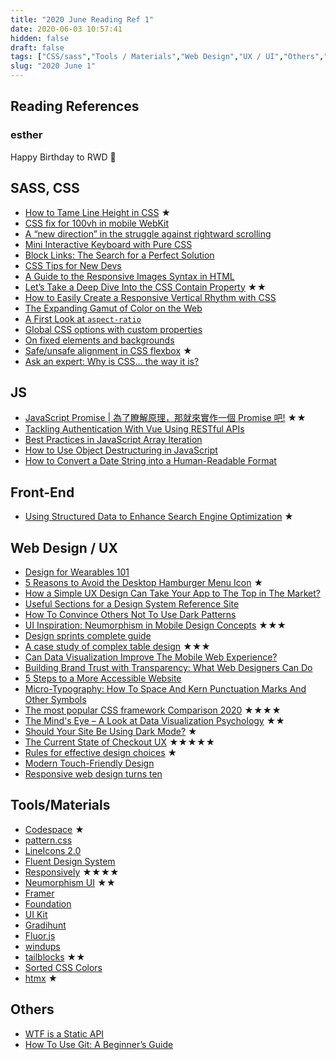 ```yaml
---
title: "2020 June Reading Ref 1"
date: 2020-06-03 10:57:41
hidden: false
draft: false
tags: ["CSS/sass","Tools / Materials","Web Design","UX / UI","Others","App"]
slug: "2020 June 1"
---
```

## Reading References
### esther
Happy Birthday to RWD 🥳

<!--more-->

## SASS, CSS
 - [How to Tame Line Height in CSS](https://css-tricks.com/how-to-tame-line-height-in-css/) ★
 - [CSS fix for 100vh in mobile WebKit](https://allthingssmitty.com/2020/05/11/css-fix-for-100vh-in-mobile-webkit/)
 - [A “new direction” in the struggle against rightward scrolling](https://cloudfour.com/thinks/a-new-direction-in-the-struggle-against-rightward-scrolling/)
 - [Mini Interactive Keyboard with Pure CSS](https://uglyduck.ca/mini-interactive-keyboard-with-pure-css/)
 - [Block Links: The Search for a Perfect Solution](https://css-tricks.com/block-links-the-search-for-a-perfect-solution/)
 - [CSS Tips for New Devs](https://amberwilson.co.uk/blog/css-tips-for-new-devs/)
 - [A Guide to the Responsive Images Syntax in HTML](https://css-tricks.com/a-guide-to-the-responsive-images-syntax-in-html/)
 - [Let’s Take a Deep Dive Into the CSS Contain Property](https://css-tricks.com/lets-take-a-deep-dive-into-the-css-contain-property/) ★★
 - [How to Easily Create a Responsive Vertical Rhythm with CSS](https://designmodo.com/vertical-rhythm/)
 - [The Expanding Gamut of Color on the Web](https://css-tricks.com/the-expanding-gamut-of-color-on-the-web/)
 - [A First Look at `aspect-ratio`](https://css-tricks.com/a-first-look-at-aspect-ratio/)
 - [Global CSS options with custom properties](https://markdotto.com/2020/05/20/global-css-options-custom-properties/)
 - [On fixed elements and backgrounds](https://chenhuijing.com/blog/on-fixed-elements-and-backgrounds/)
 - [Safe/unsafe alignment in CSS flexbox](https://www.stefanjudis.com/today-i-learned/safe-unsafe-alignment-in-css-flexbox/) ★
 - [Ask an expert: Why is CSS... the way it is?](https://increment.com/frontend/ask-an-expert-why-is-css-the-way-it-is/)


## JS
 - [JavaScript Promise | 為了瞭解原理，那就來實作一個 Promise 吧!](https://medium.com/%E6%89%8B%E5%AF%AB%E7%AD%86%E8%A8%98/implement-promise-aed55f3e84e9) ★★
 - [Tackling Authentication With Vue Using RESTful APIs](https://css-tricks.com/tackling-authentication-with-vue-using-restful-apis/)
 - [Best Practices in JavaScript Array Iteration](https://vgpena.github.io/js-arrays/)
 - [How to Use Object Destructuring in JavaScript](https://dmitripavlutin.com/javascript-object-destructuring/)
 - [How to Convert a Date String into a Human-Readable Format](https://css-tricks.com/how-to-convert-a-date-string-into-a-human-readable-format/)

## Front-End
 - [Using Structured Data to Enhance Search Engine Optimization](https://css-tricks.com/using-structured-data-to-enhance-search-engine-optimization/) ★

## Web Design / UX
 - [Design for Wearables 101](https://www.webdesignerdepot.com/2020/05/design-for-wearables-101/)
 - [5 Reasons to Avoid the Desktop Hamburger Menu Icon](https://designshack.net/articles/navigation/reasons-to-avoid-the-desktop-hamburger-menu-icon/) ★
 - [How a Simple UX Design Can Take Your App to The Top in The Market?](https://designdrizzle.com/how-a-simple-ux-design-can-take-your-app-to-the-top-in-the-market/)
 - [Useful Sections for a Design System Reference Site](https://superfriendlydesign.systems/articles/useful-sections-design-system-reference-site/)
 - [How To Convince Others Not To Use Dark Patterns](https://www.smashingmagazine.com/2020/05/convince-others-against-dark-patterns/)
 - [UI Inspiration: Neumorphism in Mobile Design Concepts](https://design4users.com/neumorphism-mobile-design/) ★★★
 - [Design sprints complete guide](https://blog.useberry.com/design-sprints-complete-guide/)
 - [A case study of complex table design](https://jlongster.com/case-study-complex-table-design) ★★★
 - [Can Data Visualization Improve The Mobile Web Experience?](https://www.smashingmagazine.com/2020/05/data-visualization-mobile-web-experience/)
 - [Building Brand Trust with Transparency: What Web Designers Can Do](https://www.webdesignerdepot.com/2020/05/building-brand-trust-with-transparency-what-web-designers-can-do/)
 - [5 Steps to a More Accessible Website](https://www.lullabot.com/articles/5-steps-more-accessible-website)
 - [Micro-Typography: How To Space And Kern Punctuation Marks And Other Symbols](https://www.smashingmagazine.com/2020/05/micro-typography-space-kern-punctuation-marks-symbols/)
 - [The most popular CSS framework Comparison 2020](https://themeselection.com/the-most-popular-css-framework-comparison-2020/) ★★★★
 - [The Mind's Eye – A Look at Data Visualization Psychology](https://www.toptal.com/designers/data-visualization/data-visualization-psychology) ★★
 - [Should Your Site Be Using Dark Mode?](https://www.webdesignerdepot.com/2020/05/should-your-site-be-using-dark-mode/) ★
 - [The Current State of Checkout UX](https://baymard.com/blog/current-state-of-checkout-ux) ★★★★★
 - [Rules for effective design choices](https://uxdesign.cc/rules-for-effective-design-choices-976f5f2b7ce7) ★
 - [Modern Touch-Friendly Design](https://addyosmani.com/blog/touch-friendly-design/)
 - [Responsive web design turns ten](https://ethanmarcotte.com/wrote/responsive-design-at-10/)

## Tools/Materials
 - [Codespace](https://codespace.app/) ★
 - [pattern.css](https://bansal.io/pattern-css)
 - [LineIcons 2.0](https://lineicons.com/)
 - [Fluent Design System](https://www.microsoft.com/design/fluent/#/web)
 - [Responsively](https://manojvivek.github.io/responsively-app/) ★★★★
 - [Neumorphism UI](https://demo.themesberg.com/neumorphism-ui/) ★★
 - [Framer](https://www.framer.com/)
 - [Foundation](https://get.foundation/)
 - [UI Kit](https://getuikit.com/)
 - [Gradihunt](https://gradihunt.com/)
 - [Fluor.js](https://fluorjs.github.io/)
 - [windups](https://windups.gwil.co/)
 - [tailblocks](https://mertjf.github.io/tailblocks/) ★★
 - [Sorted CSS Colors](https://github.com/scriptype/sorted-colors)
 - [htmx](https://htmx.org/) ★

## Others
 - [WTF is a Static API](https://cobwwweb.com/lets-talk-about-static-apis)
 - [How To Use Git: A Beginner’s Guide](https://code.likeagirl.io/how-to-use-git-a-beginners-guide-40a99835c1d6)
